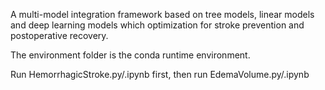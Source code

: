 A multi-model integration framework based on tree models, linear models and deep learning models which optimization for stroke prevention and postoperative recovery.

The environment folder is the conda runtime environment.

Run HemorrhagicStroke.py/.ipynb first, then run EdemaVolume.py/.ipynb
